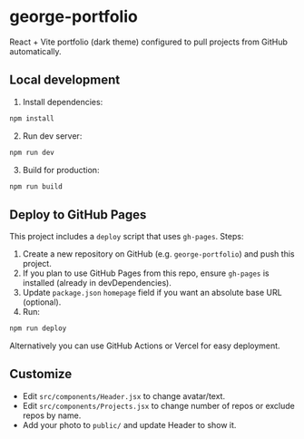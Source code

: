 # george-portfolio

React + Vite portfolio (dark theme) configured to pull projects from GitHub automatically.

## Local development

1. Install dependencies:
```bash
npm install
```

2. Run dev server:
```bash
npm run dev
```

3. Build for production:
```bash
npm run build
```

## Deploy to GitHub Pages

This project includes a `deploy` script that uses `gh-pages`. Steps:

1. Create a new repository on GitHub (e.g. `george-portfolio`) and push this project.
2. If you plan to use GitHub Pages from this repo, ensure `gh-pages` is installed (already in devDependencies).
3. Update `package.json` `homepage` field if you want an absolute base URL (optional).
4. Run:
```bash
npm run deploy
```

Alternatively you can use GitHub Actions or Vercel for easy deployment.

## Customize

- Edit `src/components/Header.jsx` to change avatar/text.
- Edit `src/components/Projects.jsx` to change number of repos or exclude repos by name.
- Add your photo to `public/` and update Header to show it.

